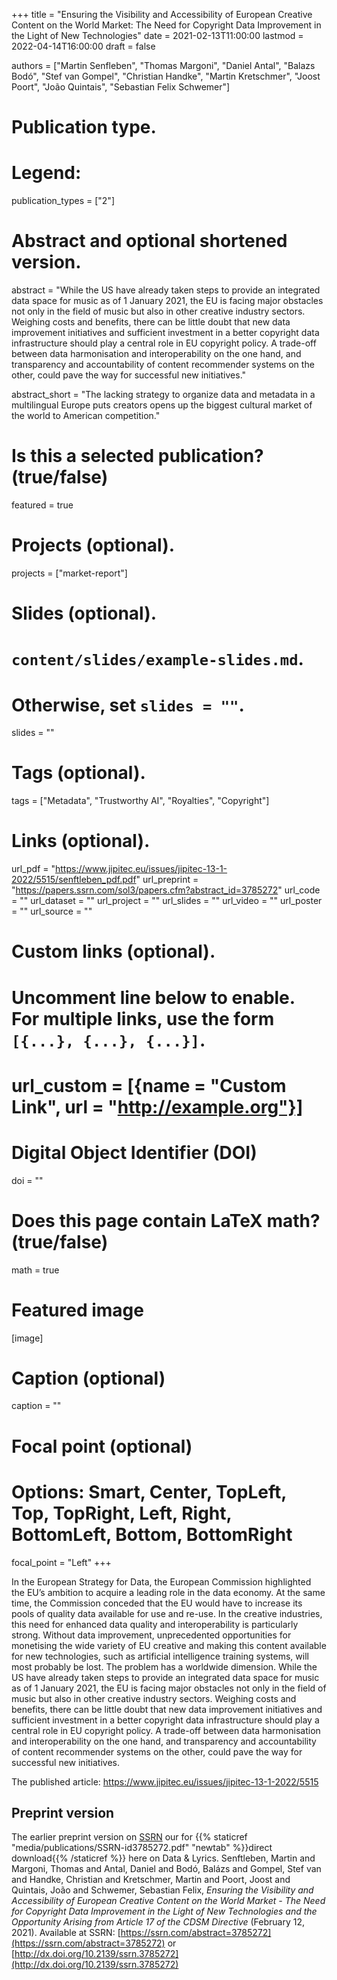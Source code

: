 +++
title = "Ensuring the Visibility and Accessibility of European Creative Content on the World Market: The Need for Copyright Data Improvement in the Light of New Technologies"
date = 2021-02-13T11:00:00
lastmod = 2022-04-14T16:00:00
draft = false

authors = ["Martin Senfleben", "Thomas Margoni",  "Daniel Antal", "Balazs Bodó",  "Stef van Gompel", "Christian Handke", "Martin Kretschmer", "Joost Poort", "João Quintais", "Sebastian Felix Schwemer"]

# Publication type.
# Legend:

publication_types = ["2"]

# Abstract and optional shortened version.
abstract = "While the US have already taken steps to provide an integrated data space for music as of 1 January 2021, the EU is facing major obstacles not only in the field of music but also in other creative industry sectors. Weighing costs and benefits, there can be little doubt that new data improvement initiatives and sufficient investment in a better copyright data infrastructure should play a central role in EU copyright policy. A trade-off between data harmonisation and interoperability on the one hand, and transparency and accountability of content recommender systems on the other, could pave the way for successful new initiatives."

abstract_short = "The lacking strategy to organize data and metadata in a multilingual Europe puts creators opens up the biggest cultural market of the world to American competition."

# Is this a selected publication? (true/false)
featured = true

# Projects (optional).
projects = ["market-report"]

# Slides (optional).
#   `content/slides/example-slides.md`.
#   Otherwise, set `slides = ""`.
slides = ""

# Tags (optional).
tags = ["Metadata", "Trustworthy AI", "Royalties", "Copyright"]

# Links (optional).
url_pdf = "https://www.jipitec.eu/issues/jipitec-13-1-2022/5515/senftleben_pdf.pdf"
url_preprint = "https://papers.ssrn.com/sol3/papers.cfm?abstract_id=3785272"
url_code = ""
url_dataset = ""
url_project = ""
url_slides = ""
url_video = ""
url_poster = ""
url_source = ""

# Custom links (optional).
#   Uncomment line below to enable. For multiple links, use the form `[{...}, {...}, {...}]`.
# url_custom = [{name = "Custom Link", url = "http://example.org"}]

# Digital Object Identifier (DOI)
doi = ""

# Does this page contain LaTeX math? (true/false)
math = true

# Featured image
[image]
  # Caption (optional)
  caption = ""

  # Focal point (optional)
  # Options: Smart, Center, TopLeft, Top, TopRight, Left, Right, BottomLeft, Bottom, BottomRight
  focal_point = "Left"
+++

In the European Strategy for Data, the European Commission highlighted the EU’s ambition to acquire a leading role in the data economy. At the same time, the Commission conceded that the EU would have to increase its pools of quality data available for use and re-use. In the creative industries, this need for enhanced data quality and interoperability is particularly strong. Without data improvement, unprecedented opportunities for monetising the wide variety of EU creative and making this content available for new technologies, such as artificial intelligence training systems, will most probably be lost. The problem has a worldwide dimension. While the US have already taken steps to provide an integrated data space for music as of 1 January 2021, the EU is facing major obstacles not only in the field of music but also in other creative industry sectors. Weighing costs and benefits, there can be little doubt that new data improvement initiatives and sufficient investment in a better copyright data infrastructure should play a central role in EU copyright policy. A trade-off between data harmonisation and interoperability on the one hand, and transparency and accountability of content recommender systems on the other, could pave the way for successful new initiatives.

The published article:
https://www.jipitec.eu/issues/jipitec-13-1-2022/5515

## Preprint version 

The earlier preprint version on [SSRN](https://papers.ssrn.com/sol3/papers.cfm?abstract_id=3785272) our for {{% staticref "media/publications/SSRN-id3785272.pdf" "newtab" %}}direct download{{% /staticref %}} here on Data & Lyrics.
Senftleben, Martin and Margoni, Thomas and Antal, Daniel and Bodó, Balázs and Gompel, Stef van and Handke, Christian and Kretschmer, Martin and Poort, Joost and Quintais, João and Schwemer, Sebastian Felix, _Ensuring the Visibility and Accessibility of European Creative Content on the World Market - The Need for Copyright Data Improvement in the Light of New Technologies and the Opportunity Arising from Article 17 of the CDSM Directive_ (February 12, 2021). Available at SSRN: [https://ssrn.com/abstract=3785272](https://ssrn.com/abstract=3785272) or [http://dx.doi.org/10.2139/ssrn.3785272](http://dx.doi.org/10.2139/ssrn.3785272)
